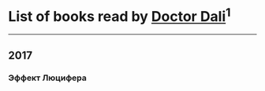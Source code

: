 # List of books read by [Doctor Dali](https://www.facebook.com/app_scoped_user_id/1920688634870224/)<sup>1</sup>
---

## 2017

### Эффект Люцифера




